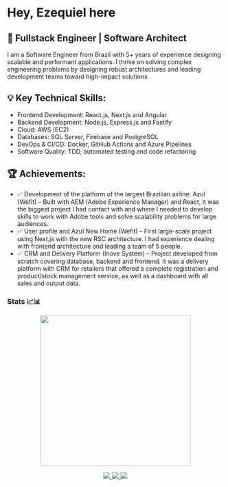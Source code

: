 # Hey, Ezequiel here

## 🚀 Fullstack Engineer | Software Architect
I am a Software Engineer from Brazil with 5+ years of experience designing scalable and performant applications. I thrive on solving complex engineering problems by designing robust architectures and leading development teams toward high-impact solutions

## 💡 Key Technical Skills:
- Frontend Development: React.js, Next.js and Angular
- Backend Development: Node.js, Express.js and Fastify
- Cloud: AWS (EC2)
- Databases: SQL Server, Firebase and PostgreSQL
- DevOps & CI/CD: Docker, GitHub Actions and Azure Pipelines
- Software Quality: TDD, automated testing and code refactoring

## 🏆 Achievements:
- ✅ Development of the platform of the largest Brazilian airline: Azul (Wefit) – Built with AEM (Adobe Experience Manager) and React, it was the biggest project I had contact with and where I needed to develop skills to work with Adobe tools and solve scalability problems for large audiences.
- ✅ User profile and Azul New Home (Wefit) – First large-scale project using Next.js with the new RSC architecture. I had experience dealing with frontend architecture and leading a team of 5 people.
- ✅ CRM and Delivery Platform (Inove System) – Project developed from scratch covering database, backend and frontend. It was a delivery platform with CRM for retailers that offered a complete registration and product/stock management service, as well as a dashboard with all sales and output data.

### Stats 📈📊
<p align='center'>
    <a href="#"> 
      <img src="https://github-readme-stats.vercel.app/api/top-langs/?username=EzequielAS&layout=compact&theme=dark&count_private=true" width="350">
    </a>
</p>
  
<p align='center'>
  <a href="https://wa.me/5579991542456?text=Olá!%20Ezequiel%20vim%20do%20Github" target="__blank">
    <img src="https://img.shields.io/badge/WHATSAPP-%2325D366.svg?&style=for-the-badge&logo=whatsapp&logoColor=white" />    
  </a>
  
  <a href="https://www.linkedin.com/in/ezequiel-alves0/" target="__blank">
    <img src="https://img.shields.io/badge/linkedin-%230077B5.svg?&style=for-the-badge&logo=linkedin&logoColor=white" />
  </a>
  
  <a href="https://www.instagram.com/ezequiel.alves0/" target="__blank">
    <img src="https://img.shields.io/badge/instagram-%23E4405F.svg?&style=for-the-badge&logo=instagram&logoColor=white" />        
  </a>
</p>

